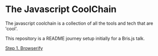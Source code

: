 The Javascript CoolChain
========================

The javascript coolchain is a collection of all the tools and tech that are 'cool'.

This repository is a README journey setup initially for a Bris.js talk.

[Step 1. Browserify](/1-Browserify/)
